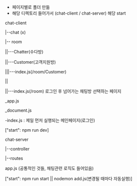 * 페이지별로 폴더 만듦
* 해당 디렉토리 들어가서 (chat-client / chat-server) 해당 start

chat-client 

|--chat (x)

|-- room

||---Chatter(수다방)

||---Customer(고객지원방)

|||---index.js(/room/Customer)

||

||---index.js(/room) 로그인 후 넘어가는 채팅방 선택하는 페이지

_app.js

_document.js 

-index.js : 제일 먼저 실행되는 메인페이지(로그인)


["start": npm run dev]



chat-server

|--controller

|--routes

app.js (공통적인 것들, 채팅관련 로직도 들어있음)



["start": npm run start || nodemon add.js(변경될 때마다 자동실행)]
